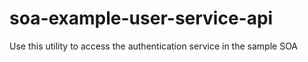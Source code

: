 soa-example-user-service-api
============================

Use this utility to access the authentication service in the sample SOA

